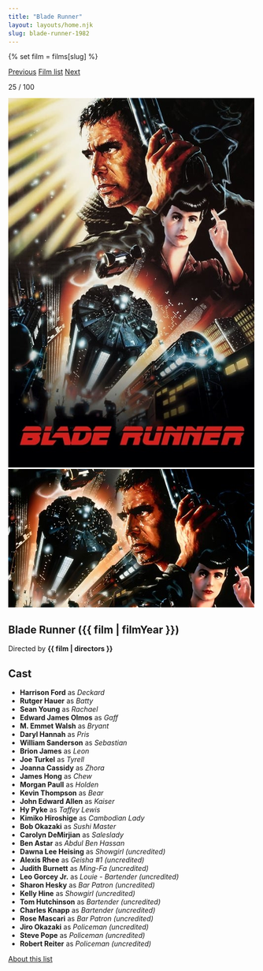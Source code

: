 ```yaml
---
title: "Blade Runner"
layout: layouts/home.njk
slug: blade-runner-1982
---
```


{% set film = films[slug] %}

<nav class="films">
  <a class="prev" href="../gregorys-girl-1981">Previous</a>
  <a href="../">Film list</a>
  <a class="next" href="../local-hero-1983">Next</a>
</nav>

<p>25 / 100</p>

<article class="film">
  <div class="backdrop-and-poster">
    <img class="poster" src="../films/posters/blade-runner-1982.jpg" alt="">
    <img class="backdrop" src="../films/backdrops/blade-runner-1982.jpg" alt="">
  </div>

  <h1>Blade Runner ({{ film | filmYear }})</h1>

  

  <p class="director">
    Directed by <strong>{{ film | directors }}</strong>
  </p>


  <h2>
    Cast
  </h2>
  <ul>
            <li><strong>Harrison Ford</strong> as <em>Deckard</em></li>
        <li><strong>Rutger Hauer</strong> as <em>Batty</em></li>
        <li><strong>Sean Young</strong> as <em>Rachael</em></li>
        <li><strong>Edward James Olmos</strong> as <em>Gaff</em></li>
        <li><strong>M. Emmet Walsh</strong> as <em>Bryant</em></li>
        <li><strong>Daryl Hannah</strong> as <em>Pris</em></li>
        <li><strong>William Sanderson</strong> as <em>Sebastian</em></li>
        <li><strong>Brion James</strong> as <em>Leon</em></li>
        <li><strong>Joe Turkel</strong> as <em>Tyrell</em></li>
        <li><strong>Joanna Cassidy</strong> as <em>Zhora</em></li>
        <li><strong>James Hong</strong> as <em>Chew</em></li>
        <li><strong>Morgan Paull</strong> as <em>Holden</em></li>
        <li><strong>Kevin Thompson</strong> as <em>Bear</em></li>
        <li><strong>John Edward Allen</strong> as <em>Kaiser</em></li>
        <li><strong>Hy Pyke</strong> as <em>Taffey Lewis</em></li>
        <li><strong>Kimiko Hiroshige</strong> as <em>Cambodian Lady</em></li>
        <li><strong>Bob Okazaki</strong> as <em>Sushi Master</em></li>
        <li><strong>Carolyn DeMirjian</strong> as <em>Saleslady</em></li>
        <li><strong>Ben Astar</strong> as <em>Abdul Ben Hassan</em></li>
        <li><strong>Dawna Lee Heising</strong> as <em>Showgirl (uncredited)</em></li>
        <li><strong>Alexis Rhee</strong> as <em>Geisha #1 (uncredited)</em></li>
        <li><strong>Judith Burnett</strong> as <em>Ming-Fa (uncredited)</em></li>
        <li><strong>Leo Gorcey Jr.</strong> as <em>Louie - Bartender (uncredited)</em></li>
        <li><strong>Sharon Hesky</strong> as <em>Bar Patron (uncredited)</em></li>
        <li><strong>Kelly Hine</strong> as <em>Showgirl (uncredited)</em></li>
        <li><strong>Tom Hutchinson</strong> as <em>Bartender (uncredited)</em></li>
        <li><strong>Charles Knapp</strong> as <em>Bartender (uncredited)</em></li>
        <li><strong>Rose Mascari</strong> as <em>Bar Patron (uncredited)</em></li>
        <li><strong>Jiro Okazaki</strong> as <em>Policeman (uncredited)</em></li>
        <li><strong>Steve Pope</strong> as <em>Policeman (uncredited)</em></li>
        <li><strong>Robert Reiter</strong> as <em>Policeman (uncredited)</em></li>
  </ul>
</article>
<footer>
  <a href="../about">About this list</a>
</footer>
